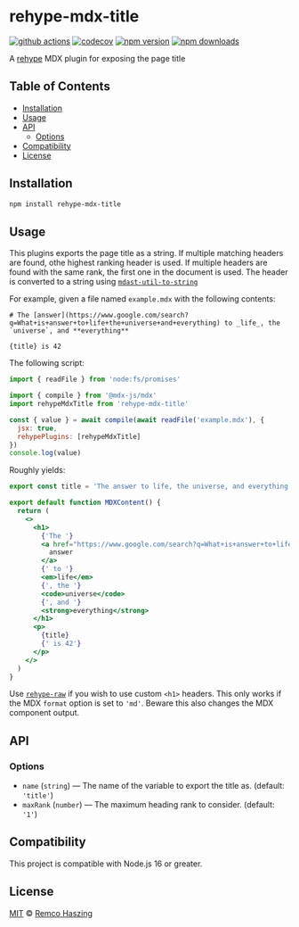 # rehype-mdx-title

[![github actions](https://github.com/remcohaszing/rehype-mdx-title/actions/workflows/ci.yaml/badge.svg)](https://github.com/remcohaszing/rehype-mdx-title/actions/workflows/ci.yaml)
[![codecov](https://codecov.io/gh/remcohaszing/rehype-mdx-title/branch/main/graph/badge.svg)](https://codecov.io/gh/remcohaszing/rehype-mdx-title)
[![npm version](https://img.shields.io/npm/v/rehype-mdx-title)](https://www.npmjs.com/package/rehype-mdx-title)
[![npm downloads](https://img.shields.io/npm/dm/rehype-mdx-title)](https://www.npmjs.com/package/rehype-mdx-title)

A [rehype](https://github.com/rehypejs/rehype) MDX plugin for exposing the page title

## Table of Contents

- [Installation](#installation)
- [Usage](#usage)
- [API](#api)
  - [Options](#options)
- [Compatibility](#compatibility)
- [License](#license)

## Installation

```sh
npm install rehype-mdx-title
```

## Usage

This plugins exports the page title as a string. If multiple matching headers are found, othe
highest ranking header is used. If multiple headers are found with the same rank, the first one in
the document is used. The header is converted to a string using
[`mdast-util-to-string`](https://github.com/syntax-tree/mdast-util-to-string#readme)

For example, given a file named `example.mdx` with the following contents:

```mdx
# The [answer](https://www.google.com/search?q=What+is+answer+to+life+the+universe+and+everything) to _life_, the `universe`, and **everything**

{title} is 42
```

The following script:

```js
import { readFile } from 'node:fs/promises'

import { compile } from '@mdx-js/mdx'
import rehypeMdxTitle from 'rehype-mdx-title'

const { value } = await compile(await readFile('example.mdx'), {
  jsx: true,
  rehypePlugins: [rehypeMdxTitle]
})
console.log(value)
```

Roughly yields:

```jsx
export const title = 'The answer to life, the universe, and everything'

export default function MDXContent() {
  return (
    <>
      <h1>
        {'The '}
        <a href="https://www.google.com/search?q=What+is+answer+to+life+the+universe+and+everything">
          answer
        </a>
        {' to '}
        <em>life</em>
        {', the '}
        <code>universe</code>
        {', and '}
        <strong>everything</strong>
      </h1>
      <p>
        {title}
        {' is 42'}
      </p>
    </>
  )
}
```

Use [`rehype-raw`](https://github.com/rehypejs/rehype-raw) if you wish to use custom `<h1>` headers.
This only works if the MDX `format` option is set to `'md'`. Beware this also changes the MDX
component output.

## API

### Options

- `name` (`string`) — The name of the variable to export the title as. (default: `'title'`)
- `maxRank` (`number`) — The maximum heading rank to consider. (default: `'1'`)

## Compatibility

This project is compatible with Node.js 16 or greater.

## License

[MIT](LICENSE.md) © [Remco Haszing](https://github.com/remcohaszing)

